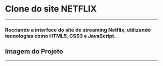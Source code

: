 # Clone do site NETFLIX 

<hr>

### Recriando a interface do site de streaming Netflix,  utilizando tecnologias  como HTML5, CSS3 e JavaScript. 


## Imagem do Projeto
<hr>
<img src""
